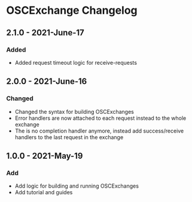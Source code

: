 # OSCExchange Changelog

## 2.1.0 - 2021-June-17

### Added

- Added request timeout logic for receive-requests

## 2.0.0 - 2021-June-16

### Changed

- Changed the syntax for building OSCExchanges
- Error handlers are now attached to each request instead to the whole exchange
- The is no completion handler anymore, instead add success/receive handlers to the last request in the exchange

## 1.0.0 - 2021-May-19

### Add

- Add logic for building and running OSCExchanges
- Add tutorial and guides